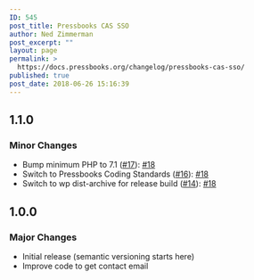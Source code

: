 ```yaml
---
ID: 545
post_title: Pressbooks CAS SSO
author: Ned Zimmerman
post_excerpt: ""
layout: page
permalink: >
  https://docs.pressbooks.org/changelog/pressbooks-cas-sso/
published: true
post_date: 2018-06-26 15:16:39
---
```

## 1.1.0

### Minor Changes

* Bump minimum PHP to 7.1 ([#17](https://github.com/pressbooks/pressbooks-cas-sso/issues/17)): [#18](https://github.com/pressbooks/pressbooks-cas-sso/pull/18)
* Switch to Pressbooks Coding Standards ([#16](https://github.com/pressbooks/pressbooks-cas-sso/issues/16)): [#18](https://github.com/pressbooks/pressbooks-cas-sso/pull/18)
* Switch to wp dist-archive for release build ([#14](https://github.com/pressbooks/pressbooks-cas-sso/issues/14)): [#18](https://github.com/pressbooks/pressbooks-cas-sso/pull/18)

## 1.0.0

### Major Changes

- Initial release (semantic versioning starts here)
- Improve code to get contact email
